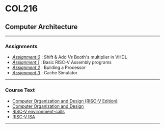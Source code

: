 # COL216 
## Computer Architecture

<hr>

### Assignments
- <a href="https://github.com/adityjhaa/col216/tree/main/asgn0">*Assignment 0*</a> : Shift & Add *Vs* Booth's multiplier in VHDL
- <a href="https://github.com/adityjhaa/col216/tree/main/asgn1">*Assignment 1*</a> : Basic RISC-V Assembly programs
- <a href="https://github.com/adityjhaa/col216/tree/main/asgn2">*Assignment 2*</a> : Building a Processor
- <a href="https://github.com/adityjhaa/col216/tree/main/asgn3">*Assignment 3*</a> : Cache Simulator


<hr>

### Course Text <br>
- <a href="https://csciitd-my.sharepoint.com/:b:/g/personal/cs1221102_iitd_ac_in/EZsmlkR1l0VNnihPqfx6-G4BMF1Im1FEo432j9ZY5yya_A?e=luQG1Z">Computer Organization and Design (RISC-V Edition)</a> <br>
- <a href="https://csciitd-my.sharepoint.com/:b:/g/personal/cs1221102_iitd_ac_in/Ed6gPA_PxStEqBRnYqVbyJYBkerb6h8Skj_ju1DUA3Qy-A?e=bMsysl">Computer Organization and Design</a> <br>
- <a href="https://github.com/TheThirdOne/rars/wiki/Environment-Calls">RISC-V environment-calls</a><br>
- <a href="https://csciitd-my.sharepoint.com/:b:/g/personal/cs1221102_iitd_ac_in/EZxjHb7ZEa1BmAv4YLsY6P0BqyLu0wtnekZJHlOhF6yaWA?e=9kJ7Ec">RISC-V ISA</a>

<hr>
